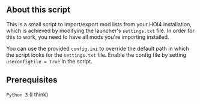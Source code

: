 ## About this script
This is a small script to import/export mod lists from your HOI4 installation, which is achieved by modifying the launcher's ``settings.txt`` file.
In order for this to work, you need to have all mods you're importing installed.

You can use the provided ``config.ini`` to override the default path in which the script looks for the ``settings.txt`` file. Enable the config file by setting ``useconfigFile = True`` in the script.

## Prerequisites
``Python 3`` (I think)
